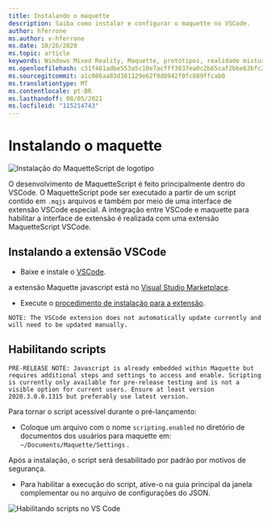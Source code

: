```yaml
---
title: Instalando o maquette
description: Saiba como instalar e configurar o maquette no VSCode.
author: hferrone
ms.author: v-hferrone
ms.date: 10/26/2020
ms.topic: article
keywords: Windows Mixed Reality, Maquette, protótipos, realidade misturada, realidade Virtual, VR, sr, comentários, Hub de comentários, bugs
ms.openlocfilehash: c31f461adbe553a5c10e7acfff3037ea0c2b65caf2bbe63bfc234e067a6369e8
ms.sourcegitcommit: a1c086aa83d381129e62f9d8942f0fc889ffcab0
ms.translationtype: MT
ms.contentlocale: pt-BR
ms.lasthandoff: 08/05/2021
ms.locfileid: "115214743"
---
```

# <a name="installing-maquette"></a>Instalando o maquette

<!-- TODO(Harrison): Need consolidated logo with text. -->
![Instalação do MaquetteScript de logotipo ](../images/MaquetteIcon.png)

<!-- TODO(Stefan): Need more explanation on the .mqjs route for running MaquetteScript. -->
O desenvolvimento de MaquetteScript é feito principalmente dentro do VSCode. O MaquetteScript pode ser executado a partir de um script contido em `.mqjs` arquivos e também por meio de uma interface de extensão VSCode especial. A integração entre VSCode e maquette para habilitar a interface de extensão é realizada com uma extensão MaquetteScript VSCode.

## <a name="installing-the-vscode-extension"></a>Instalando a extensão VSCode

* Baixe e instale o [VSCode](https://code.visualstudio.com). 

a extensão Maquette javascript está no [Visual Studio Marketplace](https://marketplace.visualstudio.com/items?itemName=ms-maquette.vscode-maquette-javascript).

* Execute o [procedimento de instalação para a extensão](vscode:extension/ms-maquette.vscode-maquette-javascript).

<!-- TODO(Stefan): Are there plans to have the extension update manually in the future? If so, when will this be available? -->
`NOTE: The VSCode extension does not automatically update currently and will need to be updated manually.`

## <a name="enabling-scripting"></a>Habilitando scripts

<!-- TODO(Stefan): Is scripting still a pre-release only option? If and when will it be available for current users? -->
`PRE-RELEASE NOTE: Javascript is already embedded within Maquette but requires additional steps and settings to access and enable. Scripting is currently only available for pre-release testing and is not a visible option for current users. Ensure at least version 2020.3.0.0.1315 but preferably use latest version.`

Para tornar o script acessível durante o pré-lançamento:

* Coloque um arquivo com o nome `scripting.enabled` no diretório de documentos dos usuários para maquette em: `~/Documents/Maquette/Settings` .

Após a instalação, o script será desabilitado por padrão por motivos de segurança.

<!-- TODO(Stefan): Missing a first step where the user has to select the {} tab in VSCode, shown in the screenshot, to access the scripting enabled setting.
                   - Also missing instructions and screenshot on how to turn on scripting in the JSON settings file.
 -->
* Para habilitar a execução do script, ative-o na guia principal da janela complementar ou no arquivo de configurações do JSON.

![Habilitando scripts no VS Code](images/IntroductionEnableScripting.png)



